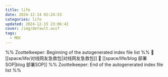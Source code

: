 ```yaml
---
title: life
date: 2024-12-14 02:24:53
categories: life
updated: 2024-12-15 23:06:42
cover: /img/default.avif
tags: 
  - MOC
---
```

%% Zoottelkeeper: Beginning of the autogenerated index file list  %%
📄 [[space/life/对线网友急救包|对线网友急救包]]
📄 [[space/life/blog 部署SOP|blog 部署SOP]]
%% Zoottelkeeper: End of the autogenerated index file list  %%

